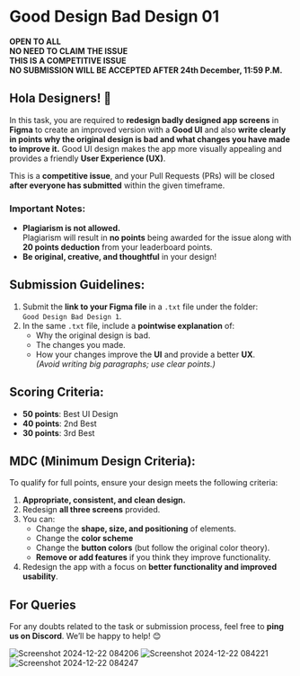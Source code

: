 # Good Design Bad Design 01  
**OPEN TO ALL**  
**NO NEED TO CLAIM THE ISSUE**  
**THIS IS A COMPETITIVE ISSUE**  
**NO SUBMISSION WILL BE ACCEPTED AFTER 24th December, 11:59 P.M.**  

## Hola Designers! 🎨  

In this task, you are required to **redesign badly designed app screens** in **Figma** to create an improved version with a **Good UI** and also **write clearly in points why the original design is bad and what changes you have made to improve it.**
Good UI design makes the app more visually appealing and provides a friendly **User Experience (UX)**.  

This is a **competitive issue**, and your Pull Requests (PRs) will be closed **after everyone has submitted** within the given timeframe.  

### **Important Notes:**  
- **Plagiarism is not allowed.**  
  Plagiarism will result in **no points** being awarded for the issue along with **20 points deduction** from your leaderboard points.  
- **Be original, creative, and thoughtful** in your design!  

## **Submission Guidelines:**  
1. Submit the **link to your Figma file** in a `.txt` file under the folder:  
   `Good Design Bad Design 1`.  
2. In the same `.txt` file, include a **pointwise explanation** of:  
   - Why the original design is bad.  
   - The changes you made.  
   - How your changes improve the **UI** and provide a better **UX**.  
   _(Avoid writing big paragraphs; use clear points.)_  


## **Scoring Criteria:**  
- **50 points**: Best UI Design  
- **40 points**: 2nd Best  
- **30 points**: 3rd Best  

## **MDC (Minimum Design Criteria):**  
To qualify for full points, ensure your design meets the following criteria:  
1. **Appropriate, consistent, and clean design.**  
2. Redesign **all three screens** provided.    
3. You can:  
   - Change the **shape, size, and positioning** of elements.  
   - Change the **color scheme**
   - Change the **button colors** (but follow the original color theory).  
   - **Remove or add features** if you think they improve functionality.  
5. Redesign the app with a focus on **better functionality and improved usability**.  

## **For Queries**  
For any doubts related to the task or submission process, feel free to **ping us on Discord**. We’ll be happy to help! 😊  

![Screenshot 2024-12-22 084206](https://github.com/user-attachments/assets/d60d24e0-2ac7-4bf9-b8fc-9fbd198d904d)
![Screenshot 2024-12-22 084221](https://github.com/user-attachments/assets/e8ebbc3e-c8a3-441d-a188-9b1c46a0e59d)
![Screenshot 2024-12-22 084247](https://github.com/user-attachments/assets/71ef889b-55ad-4fa1-b06a-24855c35e8f2)

